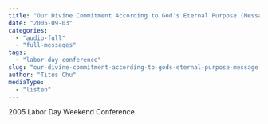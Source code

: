 ```yaml
---
title: "Our Divine Commitment According to God's Eternal Purpose (Message 2)"
date: "2005-09-03"
categories: 
  - "audio-full"
  - "full-messages"
tags: 
  - "labor-day-conference"
slug: "our-divine-commitment-according-to-gods-eternal-purpose-message-2"
author: "Titus Chu"
mediaType: 
  - "listen"
---
```


2005 Labor Day Weekend Conference
